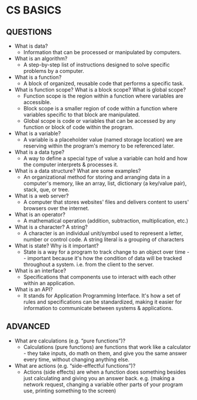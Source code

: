 # CS BASICS

## QUESTIONS

* What is data?
  * Information that can be processed or manipulated by computers.
* What is an algorithm?
    * A step-by-step list of instructions designed to solve specific problems by a 
      computer.
* What is a function?
  * A block of organized, reusable code that performs a specific task.
* What is function scope? What is a block scope? What is global scope?
  * Function scope is the region within a function where variables are accessible. 
  * Block scope is a smaller region of code within a function where variables specific 
    to that block are manipulated.
  * Global scope is code or variables that can be accessed by any function or block of 
    code within the program.
* What is a variable?
  * A variable is a placeholder value (named storage location) we are reserving within 
    the program's memory to be referenced later.
* What is a data type?
  * A way to define a special type of value a variable can hold and how the computer 
    interprets & processes it.
* What is a data structure? What are some examples?
  * An organizational method for storing and arranging data in a computer's memory, 
    like an array, list, dictionary (a key/value pair), stack, que, or tree.
* What is a web server?
  * A computer that stores websites' files and delivers content to users' browsers 
    over the internet.
* What is an operator?
  * A mathematical operation (addition, subtraction, multiplication, etc.)
* What is a character? A string?
  * A character is an individual unit/symbol used to represent a letter, number or 
    control code. A string literal is a grouping of characters
* What is state? Why is it important?
  * State is a way for a program to track change to an object over time -- important 
    because it's how the condition of data will be tracked throughout a system. i.e. from 
    the client to the server.
* What is an interface?
  * Specifications that components use to interact with each other within an application.
* What is an API?
  * It stands for Application Programming Interface. It's how a set of rules and 
    specifications can be standardized, making it easier for information to communicate 
    between systems & applications.

## ADVANCED

* What are calculations (e.g. “pure functions”)?
  * Calculations (pure functions) are functions that work like a calculator - they take inputs, do math on them, and give you the same answer every time, without changing anything else.
* What are actions (e.g. “side-effectful functions”)?
  * Actions (side effects) are when a function does something besides just calculating 
    and giving you an answer back. e.g. (making a network request, changing a variable 
    other parts of your program use, printing something to the screen)